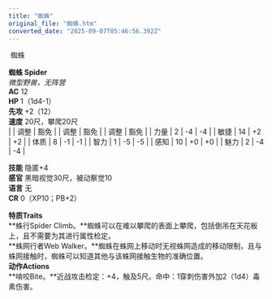 ```yaml
---
title: "蜘蛛"
original_file: "蜘蛛.htm"
converted_date: "2025-09-07T05:46:56.392Z"
---
```


﻿ 蜘蛛   

****蜘蛛 Spider****  
*微型野兽，无阵营*  
**AC** 12  
**HP** 1（1d4-1）  
**先攻** +2（12）  
**速度** 20尺，攀爬20尺  
|  | 调整 | 豁免 |  | 调整 | 豁免 |  | 调整 | 豁免 |
| 力量 | 2 | -4 | -4 |  | 敏捷 | 14 | +2 | +2 |  | 体质 | 8 | -1 | -1 |
| 智力 | 1 | -5 | -5 |  | 感知 | 10 | +0 | +0 |  | 魅力 | 2 | -4 | -4 |

**技能** 隐匿+4  
**感官** 黑暗视觉30尺，被动察觉10  
**语言** 无  
**CR** 0（XP10；PB+2）

****特质Traits****  
**蛛行Spider Climb。**蜘蛛可以在难以攀爬的表面上攀爬，包括倒吊在天花板上，且不需要为其进行属性检定。  
**蛛网行者Web Walker。**蜘蛛在蛛网上移动时无视蛛网造成的移动限制，且与蛛网接触时，蜘蛛可以知道其他与该蛛网接触生物的准确位置。  
****动作Actions****  
**啃咬Bite。**近战攻击检定：+4，触及5尺。命中：1穿刺伤害外加2（1d4）毒素伤害。